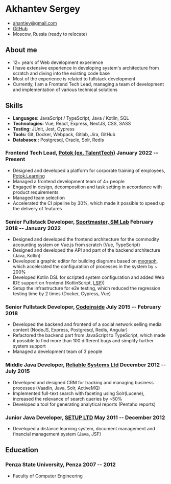 # Akhantev Sergey

- <ahantiev@gmail.com>
- [GitHub](https://github.com/ushibo)
- Moscow, Russia (ready to relocate)

## About me
- 12+ years of Web development experience
- I have extensive experience in developing system's architecture from scratch and diving into the existing code base
- Most of the experience is related to fullstack development
- Currently, I am a Frontend Tech Lead, managing a team of development and implementation of various technical solutions

## Skills

- <b>Languages:</b> JavaScript / TypeScript, Java / Kotlin, SQL
- <b>Technologies:</b> Vue, React, Express, NextJS, CSS, SASS
- <b>Testing:</b> JUnit, Jest, Cypress
- <b>Tools:</b> Git, Docker, Webpack, Gitlab, Jira, GitHub
- <b>Databases::</b> Postgresql, Oracle, Solr, Redis

### <span>Frontend Tech Lead, <a href="https://potok.io/">Potok (ex. TalentTech)</a></span> <span>January 2022 -- Present</span>

- Designed and developed a platform for corporate training of employees, <a href="https://potok.io/learning/">Potok.Learning</a>
- Managed a frontend development team of 4+ people
- Engaged in design, decomposition and task setting in accordance with product requirements
- Managed team selection
- Accelerated the CI pipeline by 30%, which made it possible to speed up the delivery of features

### <span>Senior Fullstack Developer, <a href="https://www.sportmaster.ru/">Sportmaster, SM Lab</a></span> <span>February 2018 -- January 2022</span>

- Designed and developed the frontend architecture for the commodity accounting system on Vue.js from scratch (Vue, TypeScript)
- Designed and developed the API and part of the backend architecture (Java, Kotlin)
- Developed a graphic editor for building diagrams based on <a href="https://jgraph.github.io/mxgraph/">mxgraph</a>, which accelerated the configuration of processes in the system by ~ 200%
- Developed Kotlin DSL for scripted system configuration and added Web IDE support on frontend (KotlinScript, <a href="https://en.wikipedia.org/wiki/Language_Server_Protocol">LSP</a>))
- Setup the infrastructure for e2e testing, which reduced the regression testing time by 2 times (Docker, Cypress, Vue)

### <span>Senior Fullstack Developer, <a href="https://codeinside.ru/">Codeinside</a></span> <span>July 2015 -- February 2018</span>

- Developed the backend and frontend of a social network selling media content  (NodeJS, Express, Postgresql, Redis, Angular)
- Refactored the backend part from JavaScript to TypeScript, which made it possible to find more than 100 different bugs and simplify further system support
- Managed a development team of 3 people


### <span>Middle Java Developer, <a href="https://relsys.tech/">Reliable Systems Ltd</a></span> <span>December 2012 -- July 2015</span>

- Developed and designed CRM for tracking and managing business processes (Vaadin, Java, Solr, ActiveMQ)
- Implemented full-text search with faceting using Solr(Lucene), increased the relevance of search queries by ~50%
- Developed a tool for generating analytical reports (Pentaho reports)

### <span>Junior Java Developer, <a href="http://setupit.org/">SETUP LTD</a> </span> <span>May 2011 -- December 2012</span>

- Developed a distance learning system, document management and financial management system (Java, JSF)

## <span>Education</span>

### <span>Penza State University, Penza</span> <span>2007 -- 2012</span>

- Faculty of Computer Engineering
